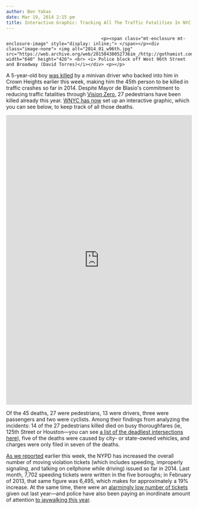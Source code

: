 ```yaml
---
author: Ben Yakas
date: Mar 19, 2014 2:15 pm
title: Interactive Graphic: Tracking All The Traffic Fatalities In NYC
---
```


	
										<p><span class="mt-enclosure mt-enclosure-image" style="display: inline;"> </span></p><div class="image-none"> <img alt="2014_01_w96th.jpg" src="https://web.archive.org/web/20150430052736im_/http://gothamist.com/attachments/jen/2014_01_w96th.jpg" width="640" height="426"> <br> <i> Police block off West 96th Street and Broadway (David Torres)</i></div> <p></p>

<p>A 5-year-old boy <a href="https://web.archive.org/web/20150430052736/http://gothamist.com/2014/03/17/driver_arrested_after_allegedly_run.php">was killed</a> by a minivan driver who backed into him in Crown Heights earlier this week, making him the 45th person to be killed in traffic crashes so far in 2014. Despite Mayor de Blasio&apos;s commitment to reducing traffic fatalities through <a href="https://web.archive.org/web/20150430052736/http://gothamist.com/tags/visionzero">Vision Zero</a>, 27 pedestrians have been killed already this year. <a href="https://web.archive.org/web/20150430052736/http://www.wnyc.org/story/killed-cars-who-dying-traffic-crashes-and-why/">WNYC has now</a> set up an interactive graphic, which you can see below, to keep track of all those deaths.</p>

<center><iframe frameborder="0" scrolling="yes" src="https://web.archive.org/web/20150430052736if_/http://project.wnyc.org/traffic-deaths" width="100%" height="785"></iframe></center>

<p>Of the 45 deaths, 27 were pedestrians, 13 were drivers, three were passengers and two were cyclists. Among their findings from analyzing the incidents: 14 of the 27 pedestrians killed died on busy thoroughfares (ie, 125th Street or Houston&#x2014;you can see <a href="https://web.archive.org/web/20150430052736/http://gothamist.com/2014/02/05/broadway_is_nycs_deadliest_road_for.php">a list of the deadliest intersections here</a>), five of the deaths were caused by city- or state-owned vehicles, and charges were only filed in seven of the deaths. </p>

<p><a href="https://web.archive.org/web/20150430052736/http://gothamist.com/2014/03/18/traffic_tickets_rose_citywide_in_fe.php">As we reported</a> earlier this week, the NYPD has increased the overall number of moving violation tickets (which includes speeding, improperly signaling, and talking on cellphone while driving) issued so far in 2014. Last month, 7,702 speeding tickets were written in the five boroughs; in February of 2013, that same figure was 6,495, which makes for approximately a 19% increase. At the same time, there were an <a href="https://web.archive.org/web/20150430052736/http://www.wnyc.org/story/traffic-tickets-across-city/">alarmingly low number of tickets</a> given out last year&#x2014;and police have also been paying an inordinate amount of attention <a href="https://web.archive.org/web/20150430052736/http://gothamist.com/tags/jaywalking">to jaywalking this year</a>.</p>					
										
									
				